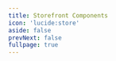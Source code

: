 ```yaml
---
title: Storefront Components
icon: 'lucide:store'
aside: false
prevNext: false
fullpage: true
---
```


